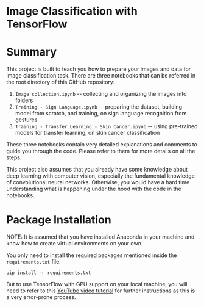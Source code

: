 # Image Classification with TensorFlow

# Summary
This project is built to teach you how to prepare your images and data for image classification task. There are three notebooks that can be referred in the root directory of this GitHub repository:
1. `Image collection.ipynb` -- collecting and organizing the images into folders
2. `Training - Sign Language.ipynb` -- preparing the dataset, building model from scratch, and training, on sign language recognition from gestures
3. `Training - Transfer Learning - Skin Cancer.ipynb` -- using pre-trained models for transfer learning, on skin cancer classification

These three notebooks contain very detailed explanations and comments to guide you through the code. Please refer to them for more details on all the steps.

This project also assumes that you already have some knowledge about deep learning with computer vision, especially the fundamental knowledge of convolutional neural networks. Otherwise, you would have a hard time understanding what is happening under the hood with the code in the notebooks.

# Package Installation
NOTE: It is assumed that you have installed Anaconda in your machine and know how to create virtual environments on your own.

You only need to install the required packages mentioned inside the `requirements.txt` file.
```
pip install -r requirements.txt
```
But to use TensorFlow with GPU support on your local machine, you will need to refer to this [YouTube video tutorial](https://youtu.be/hHWkvEcDBO0) for further instructions as this is a very error-prone process.